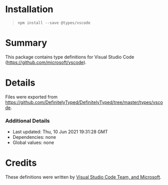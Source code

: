 # Installation
> `npm install --save @types/vscode`

# Summary
This package contains type definitions for Visual Studio Code (https://github.com/microsoft/vscode).

# Details
Files were exported from https://github.com/DefinitelyTyped/DefinitelyTyped/tree/master/types/vscode.

### Additional Details
 * Last updated: Thu, 10 Jun 2021 19:31:28 GMT
 * Dependencies: none
 * Global values: none

# Credits
These definitions were written by [Visual Studio Code Team, and Microsoft](https://github.com/microsoft).
